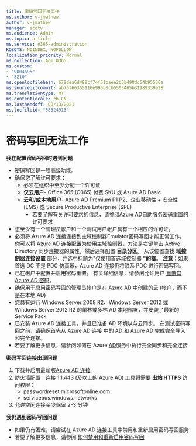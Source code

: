 ```yaml
---
title: 密码写回无法工作
ms.author: v-jmathew
author: v-jmathew
manager: scotv
ms.audience: Admin
ms.topic: article
ms.service: o365-administration
ROBOTS: NOINDEX, NOFOLLOW
localization_priority: Normal
ms.collection: Adm_O365
ms.custom:
- "9004595"
- "8210"
ms.openlocfilehash: 679dea6d488cf74f51baee2b3b498dc64b95530e
ms.sourcegitcommit: ab75f66355116e995b3cb5505465b31989339e28
ms.translationtype: MT
ms.contentlocale: zh-CN
ms.lasthandoff: 08/13/2021
ms.locfileid: "58324913"
---
```

# <a name="password-writeback-is-not-working"></a>密码写回无法工作

**我在配置密码写回时遇到问题**

- 密码写回是一项高级功能。
- 确保您了解许可要求：
  - 必须在组织中至少分配一个许可证
  - **仅云用户**- Office 365 (O365) 付费 SKU 或 Azure AD Basic
  - **云和/或本地用户**- Azure AD Premium P1 P2、企业移动性 + 安全性 (EMS) 或 Secure Productive Enterprise (SPE) 
    - 若要了解有关许可要求的信息，请参阅[Azure AD](https://docs.microsoft.com/azure/active-directory/active-directory-passwords-licensing)自助服务密码重置的许可要求
- 您至少有一个管理员帐户和一个测试用户帐户具有一个相应的许可证。
- 必须将 Azure AD 连接连接到主域控制器Emulator密码写回才能正常工作。 你可以将 Azure AD 连接配置为使用主域控制器，方法是右键单击 Active  Directory 同步连接器的属性，然后选择配置 **目录分区**。 从该位置查找 **域控制器连接设置** 部分，并选中标题为"仅使用首选域控制器 **"的框**。
    **注意**：如果首选 DC 不是 PDC 仿真器，Azure AD 连接仍将联系 PDC 进行密码写回。
- 已在租户中配置并启用密码重置。 有关详细信息，请参阅允许用户 [重置其 Azure AD 密码](https://docs.microsoft.com/azure/active-directory/active-directory-passwords-getting-started)。
- 确保用于启用密码写回的管理员帐户是在 Azure AD 中创建的云 (帐户，而不是在本地 AD) 
- 您具有运行 Windows Server 2008 R2、Windows Server 2012 或 Windows Server 2012 R2 的单林或多林 AD 本地部署，并安装了最新的 Service Pack
- 已安装 Azure AD 连接工具，并且已准备 AD 环境以与云同步。 在测试密码写回之前，请确保首先从 Azure AD 连接 中的 AD 和 Azure AD 完成完全导入和完全连接。
- 若要了解更多信息，请参阅如何在 Azure [AD](https://docs.microsoft.com/azure/active-directory/connect/active-directory-aadconnectsync-operations)服务中执行完全同步和完全连接

**密码写回连接出现问题**

1. 下载并启用最新版[Azure AD 连接](https://www.microsoft.com/download/details.aspx?id=47594)
2. 防火墙配置：连接 1.1.443 (及以上的 Azure AD) 工具将需要 **出站 HTTPS** 访问权限：
    - passwordreset.microsoftonline.com
    - servicebus.windows.networks
3. 允许空闲连接至少保留 2-3 分钟

**我仍遇到密码写回问题**

- 如果仍有困难，请尝试在 Azure AD 连接工具中禁用和重新启用密码写回服务
- 若要了解更多信息，请参阅 [如何禁用和重新启用密码写回](https://docs.microsoft.com/azure/active-directory/active-directory-passwords-troubleshoot)
